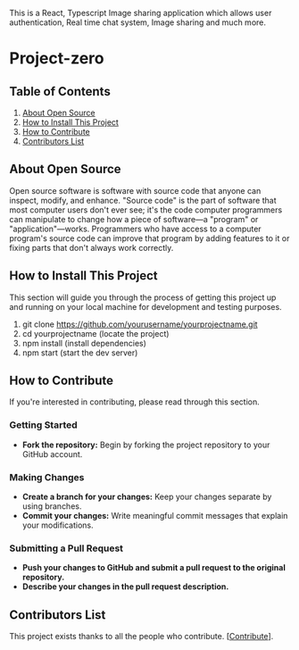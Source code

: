 This is a React, Typescript Image sharing application which allows user authentication, Real time chat system, Image sharing and much more. 


# Project-zero

## Table of Contents
1. [About Open Source](#about-open-source)
2. [How to Install This Project](#how-to-install-this-project)
3. [How to Contribute](#how-to-contribute)
4. [Contributors List](#contributors-list)

## About Open Source
Open source software is software with source code that anyone can inspect, modify, and enhance. "Source code" is the part of software that most computer users don't ever see; it's the code computer programmers can manipulate to change how a piece of software—a "program" or "application"—works. Programmers who have access to a computer program's source code can improve that program by adding features to it or fixing parts that don't always work correctly.

## How to Install This Project
This section will guide you through the process of getting this project up and running on your local machine for development and testing purposes.

1. git clone https://github.com/yourusername/yourprojectname.git
2. cd yourprojectname (locate the project)
3. npm install (install dependencies)
4. npm start (start the dev server)

## How to Contribute
If you're interested in contributing, please read through this section.

### Getting Started
- **Fork the repository:** Begin by forking the project repository to your GitHub account.

### Making Changes
- **Create a branch for your changes:** Keep your changes separate by using branches.
- **Commit your changes:** Write meaningful commit messages that explain your modifications.

### Submitting a Pull Request
- **Push your changes to GitHub and submit a pull request to the original repository.**
- **Describe your changes in the pull request description.**

## Contributors List
This project exists thanks to all the people who contribute. [[Contribute](#how-to-contribute)].